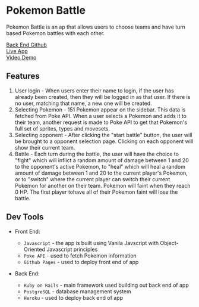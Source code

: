 # Pokemon Battle

Pokemon Battle is an ap that allows users to choose teams and have turn based Pokemon battles with each other.

[Back End Github](https://github.com/tdonovan79/pokemon-battle-backend)<br/>
[Live App](https://tdonovan79.github.io/pokemon_battle_frontend/)<br/>
[Video Demo](https://www.youtube.com/watch?v=OhEgWeyjTnM&feature=youtu.be)

## Features
  1. User login - When users enter their name to login, if the user has already been created, then they will be logged in as that user. If there is no user, matching that name, a new one will be created.
  2. Selecting Pokemon - 151 Pokemon appear on the sidebar. This data is fetched from Poke API. When a user selects a Pokemon and adds it to their team, another request is made to Poke API to get that Pokemon's full set of sprites, types and movesets.
  3. Selecting opponent - After clicking the "start battle" button, the user will be brought to a opponent selection page. Clicking on each opponent will show their current team.
  4. Battle - Each turn during the battle, the user will have the choice to "fight" which will inflict a random amount of damage between 1 and 20 to the opponent's active Pokemon, to "heal" which will heal a random amount of damage between 1 and 20 to the current player's Pokemon, or to "switch" where the current player can switch their current Pokemon for another on their team. Pokemon will faint when they reach 0 HP. The first player tohave all of their Pokemon faint will lose the battle.

## Dev Tools
- Front End:
  - `Javascript` - the app is built using Vanila Javscript with Object-Oriented Javascript principles
  - `Poke API` - used to fetch Pokemon information
  - `Github Pages` - used to deploy front end of app

- Back End:
  - `Ruby on Rails` - main framework used building out back end of app
  - `PostgreSQL` - database management system 
  - `Heroku` - used to deploy back end of app
